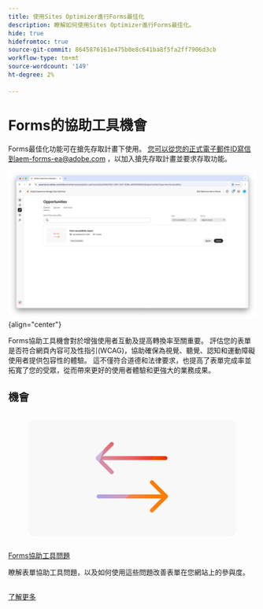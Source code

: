```yaml
---
title: 使用Sites Optimizer進行Forms最佳化
description: 瞭解如何使用Sites Optimizer進行Forms最佳化。
hide: true
hidefromtoc: true
source-git-commit: 8645876161e475b0e8c641ba8f5fa2ff7906d3cb
workflow-type: tm+mt
source-wordcount: '149'
ht-degree: 2%

---
```



# Forms的協助工具機會

<span class="preview"> Forms最佳化功能可在搶先存取計畫下使用。 您可以從您的正式電子郵件ID寫信到aem-forms-ea@adobe.com ，以加入搶先存取計畫並要求存取功能。</span>

![Forms可存取性機會](./assets/form-accesibility/hero.png){align="center"}


Forms協助工具機會對於增強使用者互動及提高轉換率至關重要。 評估您的表單是否符合網頁內容可及性指引(WCAG)，協助確保為視覺、聽覺、認知和運動障礙使用者提供包容性的體驗。 這不僅符合道德和法律要求，也提高了表單完成率並拓寬了您的受眾，從而帶來更好的使用者體驗和更強大的業務成果。

## 機會

<!-- CARDS
 
* ../documentation/opportunities/low-views.md
  {title=Low views}
  {image=../assets/common/card-bag.png}
* ../documentation/opportunities/low-conversions.md
  {title=Low conversions}
  {image=../assets/common/card-bag.png}

--->
<!-- START CARDS HTML - DO NOT MODIFY BY HAND -->
<div class="columns">
    <div class="column is-half-tablet is-half-desktop is-one-third-widescreen" aria-label="Forms Accessibility issues">
        <div class="card" style="height: 100%; display: flex; flex-direction: column; height: 100%;">
            <div class="card-image">
                <figure class="image x-is-16by9">
                    <a href="../documentation/opportunities/forms-accessibility-issues.md" title="Forms協助工具問題" target="_blank" rel="referrer">
                        <img class="is-bordered-r-small" src="../assets/common/card-arrows.png" alt="Forms協助工具問題"
                             style="width: 100%; aspect-ratio: 16 / 9; object-fit: cover; overflow: hidden; display: block; margin: auto;">
                    </a>
                </figure>
            </div>
            <div class="card-content is-padded-small" style="display: flex; flex-direction: column; flex-grow: 1; justify-content: space-between;">
                <div class="top-card-content">
                    <p class="headline is-size-6 has-text-weight-bold">
                        <a href="../documentation/opportunities/forms-accessibility-issues.md" target="_blank" rel="referrer" title="Forms協助工具問題">Forms協助工具問題</a>
                    </p>
                    <p class="is-size-6">瞭解表單協助工具問題，以及如何使用這些問題改善表單在您網站上的參與度。</p>
                </div>
                <a href="../documentation/opportunities/forms-accessibility-issues.md" target="_blank" rel="referrer" class="spectrum-Button spectrum-Button--outline spectrum-Button--primary spectrum-Button--sizeM" style="align-self: flex-start; margin-top: 1rem;">
                    <span class="spectrum-Button-label has-no-wrap has-text-weight-bold">了解更多</span>
                </a>
            </div>
        </div>
    </div>
</div>
<!-- END CARDS HTML - DO NOT MODIFY BY HAND -->
